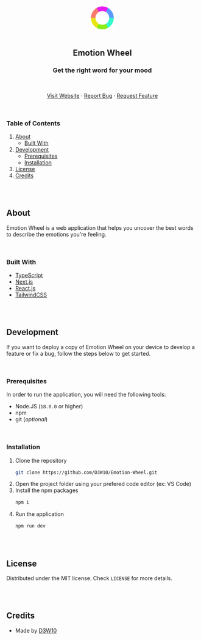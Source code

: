 <br />
<br />
<div align="center">
    <a href="https://github.com/D3W10/Emotion-Wheel">
        <img src="https://raw.githubusercontent.com/D3W10/Emotion-Wheel/main/public/logo.svg" alt="Logo" width="60" height="60">
    </a>
    <br />
    <br />
    <h2 align="center">Emotion Wheel</h2>
    <h3 align="center">Get the right word for your mood</h3>
    <br />
    <p align="center">
        <a href="https://emotion-wheel-go.vercel.app/">Visit Website</a>
        ·
        <a href="https://github.com/D3W10/Emotion-Wheel/issues">Report Bug</a>
        ·
        <a href="https://github.com/D3W10/Emotion-Wheel/issues">Request Feature</a>
    </p>
</div>
<br />

### Table of Contents
1. [About](#about)
    - [Built With](#built-with)
2. [Development](#development)
    - [Prerequisites](#prerequisites)
    - [Installation](#installation)
3. [License](#license)
4. [Credits](#credits)

<br />
<br />

## About

Emotion Wheel is a web application that helps you uncover the best words to describe the emotions you're feeling.

<br />

### Built With

- [TypeScript](https://www.typescriptlang.org/)
- [Next.js](https://nextjs.org/)
- [React.js](https://reactjs.org/)
- [TailwindCSS](https://tailwindcss.com/)

<br />
<br />

## Development

If you want to deploy a copy of Emotion Wheel on your device to develop a feature or fix a bug, follow the steps below to get started.

<br />

### Prerequisites

In order to run the application, you will need the following tools:
- Node.JS (`18.0.0` or higher)
- npm
- git (*optional*)

<br />

### Installation

1. Clone the repository
    ```sh
    git clone https://github.com/D3W10/Emotion-Wheel.git
    ```
2. Open the project folder using your prefered code editor (ex: VS Code)
3. Install the npm packages
    ```sh
    npm i
    ```
4. Run the application
    ```sh
    npm run dev
    ```

<br />
<br />

## License

Distributed under the MIT license. Check `LICENSE` for more details.

<br />
<br />

## Credits

- Made by [D3W10](https://d3w10.netlify.app/)